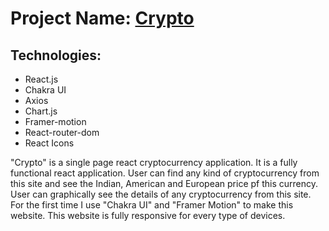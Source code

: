 # Project Name: [Crypto](https://cryptoui.netlify.app)

## Technologies:
- React.js
- Chakra UI
- Axios
- Chart.js
- Framer-motion
- React-router-dom
- React Icons

<p>
"Crypto" is a single page react cryptocurrency application. It is a fully functional react application. User can find any kind of cryptocurrency from this site and see the Indian, American and European price pf this currency. User can graphically see the details of any cryptocurrency from this site. For the first time I use "Chakra UI" and "Framer Motion" to make this website. This website is fully responsive for every type of devices.
</p>
